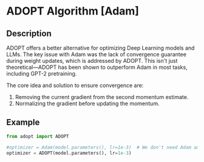 # ADOPT Algorithm [Adam]

## Description

ADOPT offers a better alternative for optimizing Deep Learning models and LLMs.
The key issue with Adam was the lack of convergence guarantee during weight updates, which is addressed by ADOPT.
This isn't just theoretical—ADOPT has been shown to outperform Adam in most tasks, including GPT-2 pretraining.

The core idea and solution to ensure convergence are:

1. Removing the current gradient from the second momentum estimate.
2. Normalizing the gradient before updating the momentum.

## Example

```python
from adopt import ADOPT

#optimizer = Adam(model.parameters(), lr=1e-3)  # We don't need Adam anymore!
optimizer = ADOPT(model.parameters(), lr=1e-3)
```
